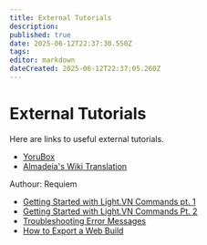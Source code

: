 ```yaml
---
title: External Tutorials
description: 
published: true
date: 2025-06-12T22:37:30.550Z
tags: 
editor: markdown
dateCreated: 2025-06-12T22:37:05.260Z
---
```


# External Tutorials

Here are links to useful external tutorials. 

- [YoruBox](https://en.yorubox.eu/tag/light-vn/)
- [Almadeia's Wiki Translation](https://docs.google.com/document/d/12dIqoOAlLQPH--gBZ13BgcPIMatkBtPvJm5uH9x0Cag/pub)

Authour: Requiem
- [Getting Started with Light.VN Commands pt. 1](https://ko-fi.com/post/Getting-Started-with-Light-VN-Commands-pt-1-L3L2145AJZ)
- [Getting Started with Light.VN Commands Pt. 2](https://ko-fi.com/post/Getting-Started-with-Light-VN-Commands-Pt-2-E1E514AKJM)
- [Troubleshooting Error Messages](https://ko-fi.com/post/Exporting-a-Web-Build-with-Light-VN-L4L414269N)
- [How to Export a Web Build](https://ko-fi.com/post/Exporting-a-Web-Build-with-Light-VN-L4L414269N)

